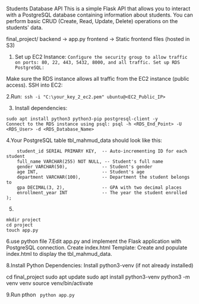 Students Database API
This is a simple Flask API that allows you to interact with a PostgreSQL database containing information about students. You can perform basic CRUD (Create, Read, Update, Delete) operations on the students' data.

final_project/ backend -> app.py frontend -> Static frontend files (hosted in S3)

1. Set up EC2 Instance:
``Configure the security group to allow traffic on ports: 80, 22, 443, 5432, 8000, and all traffic. Set up RDS PostgreSQL:``

Make sure the RDS instance allows all traffic from the EC2 instance (public access). SSH into EC2:

2.Run:``` ssh -i "C:\your_key_2_ec2.pem" ubuntu@<EC2_Public_IP>```

3. Install dependencies:

```sudo apt update
sudo apt install python3 python3-pip postgresql-client -y
Connect to the RDS instance using psql: psql -h <RDS_End_Point> -U <RDS_User> -d <RDS_Database_Name>
```

4.Your PostgreSQL table tbl_mahmud_data should look like this:
```CREATE TABLE table_timur (
    student_id SERIAL PRIMARY KEY,  -- Auto-incrementing ID for each student
    full_name VARCHAR(255) NOT NULL, -- Student's full name
    gender VARCHAR(50),             -- Student's gender
    age INT,                        -- Student's age
    department VARCHAR(100),        -- Department the student belongs to
    gpa DECIMAL(3, 2),              -- GPA with two decimal places
    enrollment_year INT             -- The year the student enrolled
);
```
5.
```
mkdir project
cd project
touch app.py

```

6.use python file 
7.Edit app.py and implement the Flask application with PostgreSQL connection.
Create index.html Template: Create and populate index.html to display the tbl_mahmud_data.

8.Install Python Dependencies: Install python3-venv (if not already installed)

cd final_project
sudo apt update
sudo apt install python3-venv
python3 -m venv venv
source venv/bin/activate

9.Run pthon 
``` python app.py```




